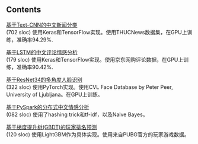 ## Contents

[基于Text-CNN的中文新闻分类](https://github.com/yang-zhou-x/assignments/tree/master/textCNN_text_classification)  
(702 sloc) 使用Keras和TensorFlow实现。使用THUCNews数据集，在GPU上训练，准确率94.29%.

[基于LSTM的中文评论情感分析](https://github.com/yang-zhou-x/assignments/tree/master/lstm_sentiment_analysis)  
(179 sloc) 使用Keras和TensorFlow实现。使用京东网购评论数据，在GPU上训练，准确率90.42%.

[基于ResNet34的多角度人脸识别](https://github.com/yang-zhou-x/assignments/tree/master/resnet34_face_recognition)  
(322 sloc) 使用PyTorch实现。使用CVL Face Database by Peter Peer, University of Ljubljana。在GPU上训练。

[基于PySpark的分布式中文情感分析](https://github.com/yang-zhou-x/assignments/tree/master/naiveBayes_sentiment_analysis)  
(082 sloc) 使用了hashing trick和tf-idf，以及Naive Bayes。

[基于梯度提升树(GBDT)的玩家排名预测](https://github.com/yang-zhou-x/assignments/tree/master/lightgbm_regression)  
(120 sloc) 使用LightGBM作为具体实现。使用来自PUBG官方的玩家游戏数据。
